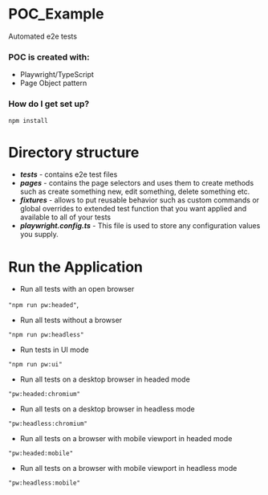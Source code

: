 # POC_Example

Automated e2e tests

### POC is created with:

- Playwright/TypeScript
- Page Object pattern

### How do I get set up?

`npm install`

# Directory structure

- **_tests_** - contains e2e test files 
- **_pages_** - contains the page selectors and uses them to create methods such as create something new, edit something, delete something etc.
- **_fixtures_** - allows to put reusable behavior such as custom commands or global overrides to extended test function that you want applied and available to all of your tests
- _**playwright.config.ts**_ - This file is used to store any configuration values you supply.

# Run the Application

- Run all tests with an open browser

`"npm run pw:headed"`,

- Run all tests without a browser

`"npm run pw:headless"`

- Run tests in UI mode

`"npm run pw:ui"`

- Run all tests on a desktop browser in headed mode

`"pw:headed:chromium"`

- Run all tests on a desktop browser in headless mode

`"pw:headless:chromium"`

- Run all tests on a browser with mobile viewport in headed mode

`"pw:headed:mobile"`

- Run all tests on a browser with mobile viewport in headless mode

`"pw:headless:mobile"`
